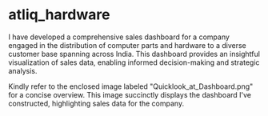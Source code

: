 # atliq_hardware
I have developed a comprehensive sales dashboard for a company engaged in the distribution of computer parts and hardware to a diverse customer base spanning across India. This dashboard provides an insightful visualization of sales data, enabling informed decision-making and strategic analysis.

Kindly refer to the enclosed image labeled "Quicklook_at_Dashboard.png" for a concise overview. This image succinctly displays the dashboard I've constructed, highlighting sales data for the company.
